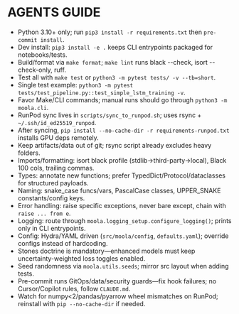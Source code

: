 # AGENTS GUIDE
- Python 3.10+ only; run `pip3 install -r requirements.txt` then `pre-commit install`.
- Dev install: `pip3 install -e .` keeps CLI entrypoints packaged for notebooks/tests.
- Build/format via `make format`; `make lint` runs black --check, isort --check-only, ruff.
- Test all with `make test` or `python3 -m pytest tests/ -v --tb=short`.
- Single test example: `python3 -m pytest tests/test_pipeline.py::test_simple_lstm_training -v`.
- Favor Make/CLI commands; manual runs should go through `python3 -m moola.cli`.
- RunPod sync lives in `scripts/sync_to_runpod.sh`; uses rsync + `~/.ssh/id_ed25519_runpod`.
- After syncing, `pip install --no-cache-dir -r requirements-runpod.txt` installs GPU deps remotely.
- Keep artifacts/data out of git; rsync script already excludes heavy folders.
- Imports/formatting: isort black profile (stdlib→third-party→local), Black 100 cols, trailing commas.
- Types: annotate new functions; prefer TypedDict/Protocol/dataclasses for structured payloads.
- Naming: snake_case funcs/vars, PascalCase classes, UPPER_SNAKE constants/config keys.
- Error handling: raise specific exceptions, never bare except, chain with `raise ... from e`.
- Logging: route through `moola.logging_setup.configure_logging()`; prints only in CLI entrypoints.
- Config: Hydra/YAML driven (`src/moola/config`, `defaults.yaml`); override configs instead of hardcoding.
- Stones doctrine is mandatory—enhanced models must keep uncertainty-weighted loss toggles enabled.
- Seed randomness via `moola.utils.seeds`; mirror src layout when adding tests.
- Pre-commit runs GitOps/data/security guards—fix hook failures; no Cursor/Copilot rules, follow `CLAUDE.md`.
- Watch for numpy<2/pandas/pyarrow wheel mismatches on RunPod; reinstall with `pip --no-cache-dir` if needed.
